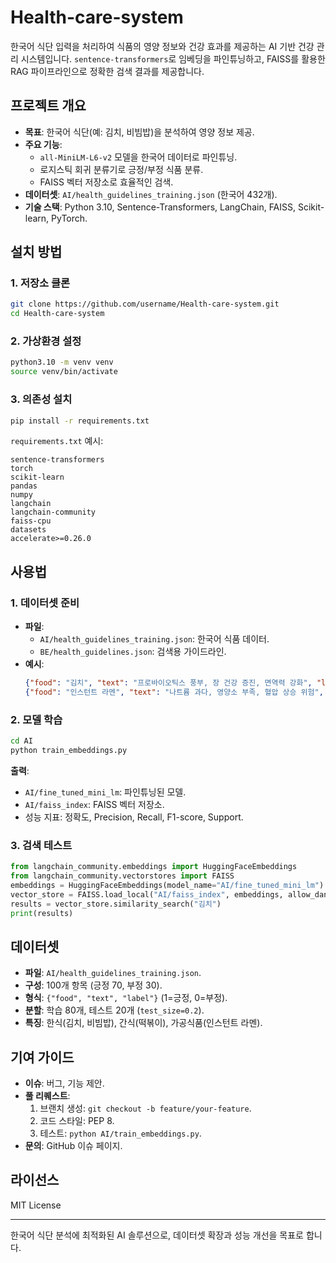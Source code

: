 # Health-care-system

한국어 식단 입력을 처리하여 식품의 영양 정보와 건강 효과를 제공하는 AI 기반 건강 관리 시스템입니다. `sentence-transformers`로 임베딩을 파인튜닝하고, FAISS를 활용한 RAG 파이프라인으로 정확한 검색 결과를 제공합니다.

## 프로젝트 개요

- **목표**: 한국어 식단(예: 김치, 비빔밥)을 분석하여 영양 정보 제공.
- **주요 기능**:
  - `all-MiniLM-L6-v2` 모델을 한국어 데이터로 파인튜닝.
  - 로지스틱 회귀 분류기로 긍정/부정 식품 분류.
  - FAISS 벡터 저장소로 효율적인 검색.
- **데이터셋**: `AI/health_guidelines_training.json` (한국어 432개).
- **기술 스택**: Python 3.10, Sentence-Transformers, LangChain, FAISS, Scikit-learn, PyTorch.

## 설치 방법

### 1. 저장소 클론
```bash
git clone https://github.com/username/Health-care-system.git
cd Health-care-system
```

### 2. 가상환경 설정
```bash
python3.10 -m venv venv
source venv/bin/activate
```

### 3. 의존성 설치
```bash
pip install -r requirements.txt
```

`requirements.txt` 예시:
```
sentence-transformers
torch
scikit-learn
pandas
numpy
langchain
langchain-community
faiss-cpu
datasets
accelerate>=0.26.0
```

## 사용법

### 1. 데이터셋 준비
- **파일**:
  - `AI/health_guidelines_training.json`: 한국어 식품 데이터.
  - `BE/health_guidelines.json`: 검색용 가이드라인.
- **예시**:
  ```json
  {"food": "김치", "text": "프로바이오틱스 풍부, 장 건강 증진, 면역력 강화", "label": 1}
  {"food": "인스턴트 라멘", "text": "나트륨 과다, 영양소 부족, 혈압 상승 위험", "label": 0}
  ```

### 2. 모델 학습
```bash
cd AI
python train_embeddings.py
```

**출력**:
- `AI/fine_tuned_mini_lm`: 파인튜닝된 모델.
- `AI/faiss_index`: FAISS 벡터 저장소.
- 성능 지표: 정확도, Precision, Recall, F1-score, Support.

### 3. 검색 테스트
```python
from langchain_community.embeddings import HuggingFaceEmbeddings
from langchain_community.vectorstores import FAISS
embeddings = HuggingFaceEmbeddings(model_name="AI/fine_tuned_mini_lm")
vector_store = FAISS.load_local("AI/faiss_index", embeddings, allow_dangerous_deserialization=True)
results = vector_store.similarity_search("김치")
print(results)
```

## 데이터셋

- **파일**: `AI/health_guidelines_training.json`.
- **구성**: 100개 항목 (긍정 70, 부정 30).
- **형식**: `{"food", "text", "label"}` (1=긍정, 0=부정).
- **분할**: 학습 80개, 테스트 20개 (`test_size=0.2`).
- **특징**: 한식(김치, 비빔밥), 간식(떡볶이), 가공식품(인스턴트 라멘).

## 기여 가이드

- **이슈**: 버그, 기능 제안.
- **풀 리퀘스트**:
  1. 브랜치 생성: `git checkout -b feature/your-feature`.
  2. 코드 스타일: PEP 8.
  3. 테스트: `python AI/train_embeddings.py`.
- **문의**: GitHub 이슈 페이지.

## 라이선스

MIT License

---

한국어 식단 분석에 최적화된 AI 솔루션으로, 데이터셋 확장과 성능 개선을 목표로 합니다.
